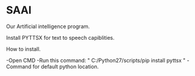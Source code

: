 # SAAI
Our Artificial intelligence program.

Install PYTTSX for text to speech capiblities.

How to install.

-Open CMD
-Run this command: " C:/Python27/scripts/pip install pyttsx " - Command for default python location.
